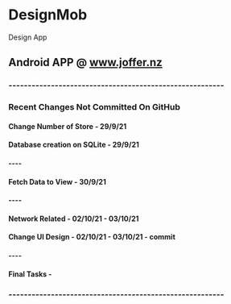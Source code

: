 # DesignMob
Design App

## Android APP @ www.joffer.nz


### --------------------------------------------------------

### Recent Changes Not Committed On GitHub

#### Change Number of Store - 29/9/21
#### Database creation on SQLite - 29/9/21
#### ----
#### Fetch Data to View - 30/9/21
#### ----
#### Network Related - 02/10/21 - 03/10/21
#### Change UI Design - 02/10/21 - 03/10/21 - commit 
#### ----
#### Final Tasks -

### --------------------------------------------------------


